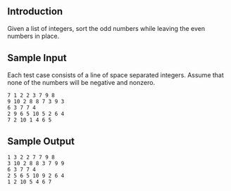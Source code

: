 ## Introduction

Given a list of integers, sort the odd numbers while leaving the even numbers in place.

## Sample Input
Each test case consists of a line of space separated integers. Assume that none of the numbers will be negative and nonzero.

```
7 1 2 2 3 7 9 8
9 10 2 8 8 7 3 9 3
6 3 7 7 4
2 9 6 5 10 5 2 6 4
7 2 10 1 4 6 5
```

## Sample Output

```
1 3 2 2 7 7 9 8
3 10 2 8 8 3 7 9 9
6 3 7 7 4
2 5 6 5 10 9 2 6 4
1 2 10 5 4 6 7
```